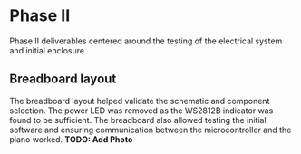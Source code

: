 # Phase II
Phase II deliverables centered around the testing of the electrical system and initial enclosure.

## Breadboard layout
The breadboard layout helped validate the schematic and component selection. The power LED was removed as the WS2812B indicator was found to be sufficient. The breadboard also allowed testing the initial software and ensuring communication between the microcontroller and the piano worked.
**TODO: Add Photo**
